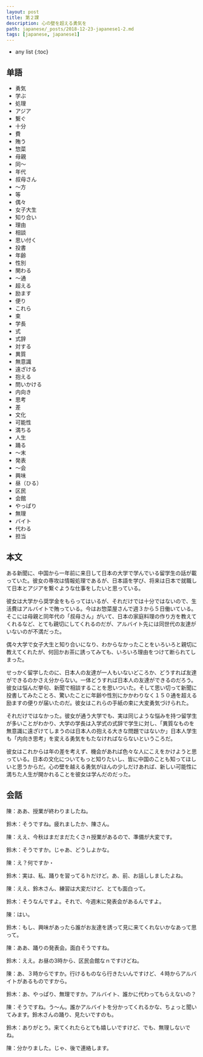 ```yaml
---
layout: post
title: 第２課
description: 心の壁を超える勇気を
path: japanese/_posts/2018-12-23-japanese1-2.md
tags: [japanese, japanese1]
---
```


* any list
{:toc}

## 单語

* 勇気
* 学ぶ
* 処理
* アジア
* 繋ぐ
* 十分
* 費
* 賄う
* 惣菜
* 母親
* 同～
* 年代
* 叔母さん
* ～方
* 等
* 偶々
* 女子大生
* 知り合い
* 理由
* 相談
* 思い付く
* 投書
* 年齢
* 性別
* 関わる
* ～通
* 超える
* 励ます
* 便り
* これら
* 束
* 学長
* 式
* 式辞
* 対する
* 異質
* 無意識
* 遠ざける
* 抱える
* 問いかける
* 内向き
* 思考
* 差
* 文化
* 可能性
* 満ちる
* 人生
* 踊る
* ～末
* 発表
* ～会
* 興味
* 昼（ひる）
* 区民
* 会館
* やっぱり
* 無理
* バイト
* 代わる
* 担当

## 本文

ある新聞に、中国から一年前に来日して日本の大学で学んでいる留学生の話が載っていた。彼女の専攻は情報処理であるが、日本語を学び、将来は日本で就職して日本とアジアを繋ぐような仕事をしたいと思っている。

彼女は大学から奨学金をもらってはいるが、それだけでは十分ではないので、生活費はアルバイトで賄っている。今はお惣菜屋さんで週３から５日働いている。そこには母親と同年代の「叔母さん」がいて、日本の家庭料理の作り方を教えてくれるなど、とても親切にしてくれるのだが、アルバイト先には同世代の友達がいないのが不満だった。

偶々大学で女子大生と知り合いになり、わからなかったことをいろいろと親切に教えてくれたが、何回かお茶に誘ってみても、いろいろ理由をつけて断られてしまった。

せっかく留学したのに、日本人の友達が一人もいないどころか、どうすれば友達ができるのかさえ分からない。一体どうすれば日本人の友達ができるのだろう。彼女は悩んだ挙句、新聞で相談することを思いついた。そして思い切って新聞に投書してみたことろ、驚いたことに年齢や性別にかかわりなく１５０通を超える励ますの便りが届いたのだ。彼女はこれらの手紙の束に大変勇気づけられた。

それだけではなかった。彼女が通う大学でも、実は同じような悩みを持つ留学生が多いことがわかり、大学の学長は入学式の式辞で学生に対し、「異質なものを無意識に遠ざけてしまうのは日本人の抱える大きな問題ではないか」日本人学生も「内向き思考」を変える勇気をもたなければならないというころだ。

彼女はこれからは年の差を考えず、機会があれば色々な人にこえをかけようと思っている。日本の文化についてもっと知りたいし、皆に中国のことも知ってほしいと思うからだ。心の壁を越える勇気がほんの少しだけあれば、新しい可能性に満ちた人生が開かれることを彼女は学んだのだった。


## 会話

陳：ああ、授業が終わりましたね。

鈴木：そうですね。疲れましたか、陳さん。

陳：ええ、今秋はまだまだたくさｎ授業があるので、準備が大変です。

鈴木：そうですか。じゃあ、どうしよかな。

陳：え？何ですか・

鈴木：実は、私、踊りを習ってるｈだけど。あ、前、お話ししましたよね。

陳：ええ、鈴木さん、練習は大変だけど、とても面白って。

鈴木：そうなんですよ。それで、今週末に発表会があるんですよ。

陳：はい。

鈴木：もし、興味があったら誰がお友達を誘って見に来てくれないかなあって思って。

陳：ああ、踊りの発表会。面白そうですね。

鈴木：ええ。お昼の3時から、区民会館なｎですけどね。

陳：あ、３時からですか。行けるものなら行きたいんですけど、４時からアルバイトがあるものですから。

鈴木：あ、やっぱり、無理ですか。アルバイト、誰かに代わってもらえないの？

陳：そうですね。う～ん。誰かアルバイトを分かってくれるかな、ちょっと聞いてみます。鈴木さんの踊り、見たいですのも。

鈴木：ありがとう。来てくれたらとても嬉しいですけど、でも、無理しないでね。

陳：分かりました。じゃ、後で連絡します。



